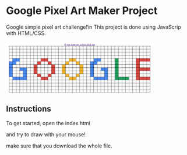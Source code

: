 # Google Pixel Art Maker Project
Google simple pixel art challenge!\n
This project is done using JavaScrip with HTML/CSS.

<img src="Google.png" width = "80%" >

## Instructions

To get started, open the index.html

and try to draw with your mouse!

make sure that you download the whole file.
